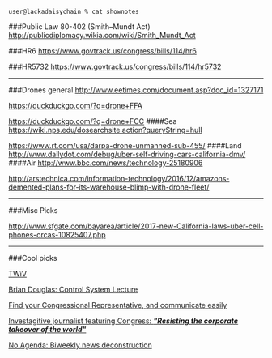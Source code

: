 `user@lackadaisychain % cat shownotes`

###Public Law 80-402 (Smith–Mundt Act)
http://publicdiplomacy.wikia.com/wiki/Smith_Mundt_Act

###HR6
https://www.govtrack.us/congress/bills/114/hr6

###HR5732
https://www.govtrack.us/congress/bills/114/hr5732

---

###Drones general
http://www.eetimes.com/document.asp?doc_id=1327171

https://duckduckgo.com/?q=drone+FFA

https://duckduckgo.com/?q=drone+FCC
####Sea
https://wiki.nps.edu/dosearchsite.action?queryString=hull

https://www.rt.com/usa/darpa-drone-unmanned-sub-455/
####Land
http://www.dailydot.com/debug/uber-self-driving-cars-california-dmv/
####Air
http://www.bbc.com/news/technology-25180906

http://arstechnica.com/information-technology/2016/12/amazons-demented-plans-for-its-warehouse-blimp-with-drone-fleet/

---

###Misc Picks

http://www.sfgate.com/bayarea/article/2017-new-California-laws-uber-cell-phones-orcas-10825407.php

---

###Cool picks

[TWiV](http://www.microbe.tv/twiv/)

[Brian Douglas: Control System Lecture](https://www.youtube.com/user/ControlLectures)

[Find your Congressional Representative, and communicate easily](https://usecalltoaction.com)

[Investagitive journalist featuring Congress: ***"Resisting the corporate takeover of the world"***](www.congressionaldish.com)

[No Agenda: Biweekly news deconstruction](noagendashow.com)
